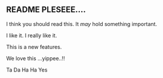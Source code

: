 ## README PLESEEE.... ##
I think you should read this.
It *may* hold something important.

I like it.
I really like it.

This is a new features.

We love this ...yippee..!!

Ta Da
Ha Ha
Yes